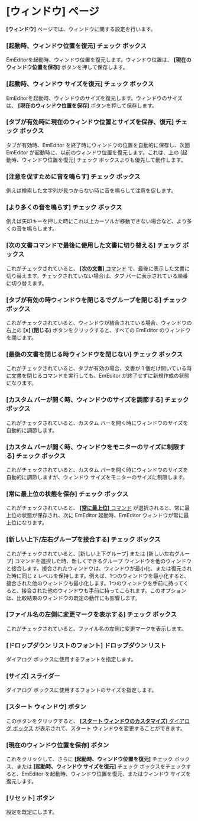 # \[ウィンドウ\] ページ

**\[ウィンドウ\]** ページでは、ウィンドウに関する設定を行います。

### \[起動時、ウィンドウ位置を復元\] チェック ボックス

EmEditorを起動時、ウィンドウ位置を復元します。ウィンドウ位置は、 **\[現在のウィンドウ位置を保存\]**
ボタンを押して保存します。

### \[起動時、ウィンドウ サイズを復元\] チェック ボックス

EmEditorを起動時、ウィンドウのサイズを復元します。ウィンドウのサイズは、 **\[現在のウィンドウ位置を保存\]** ボタンを押して保存します。

### \[タブが有効時に現在のウィンドウ位置とサイズを保存、復元\] チェック ボックス

タブが有効時、EmEditor を終了時にウィンドウの位置を自動的に保存し、次回 EmEditor が起動時に、以前のウィンドウ位置を復元します。これは、上の \[起動時、ウィンドウ位置を復元\] チェック ボックスよりも優先して動作します。

### \[注意を促すために音を鳴らす\] チェック ボックス

例えば検索した文字列が見つからない時に音を鳴らして注意を促します。

### \[より多くの音を鳴らす\] チェック ボックス

例えば矢印キーを押した時にこれ以上カーソルが移動できない場合など、より多くの音を鳴らします。

### \[次の文書コマンドで最後に使用した文書に切り替える\] チェック ボックス

これがチェックされていると、 [**\[次の文書\]** コマンド](../../../cmd/window/next_window) で、最後に表示した文書に切り替えます。チェックされていない場合は、タブ バーに表示されている順番に切り替えます。

### \[タブが有効の時ウィンドウを閉じるでグループを閉じる\] チェック ボックス

これがチェックされていると、ウィンドウが結合されている場合、ウィンドウの右上の **\[×\] (閉じる)** ボタンをクリックすると、すべての EmEditor のウィンドウを閉じます。

### \[最後の文書を閉じる時ウィンドウを閉じない\] チェック ボックス

これがチェックされていると、タブが有効の場合、文書が 1 個だけ開いている時に文書を閉じるコマンドを実行しても、EmEditor
が終了せずに新規作成の状態になります。

### \[カスタム バーが開く時、ウィンドウのサイズを調節する\] チェック ボックス

これがチェックされていると、カスタム バーを開く時にウィンドウのサイズを自動的に調節します。

### \[カスタム バーが開く時、ウィンドウをモニターのサイズに制限する\] チェック ボックス

これがチェックされていると、カスタム バーを開く時にウィンドウのサイズを自動的に調節しますが、ウィンドウ サイズをモニターのサイズに制限します。

### \[常に最上位の状態を保存\] チェック ボックス

これがチェックされていると、 [**\[常に最上位\]** コマンド](../../../cmd/window/window_always_top) が選択されると、常に最上位の状態が保存され、次に EmEditor 起動時、EmEditor ウィンドウが常に最上位になります。

### \[新しい上下/左右グループを接合する\] チェック ボックス

これがチェックされていると、\[新しい上下グループ\] または \[新しい左右グループ\] コマンドを選択した時、新しくできるグループ ウィンドウを他のウィンドウと接合します。接合されたウィンドウは、ウィンドウが最小化、または復元された時に同じ z レベルを保持します。例えば、1つのウィンドウを最小化すると、接合された他のウィンドウも最小化します。1つのウィンドウを手前に持ってくると、接合された他のウィンドウも手前に持ってこられます。このオプションは、比較結果のウィンドウの既定の動作にも影響します。

### \[ファイル名の左側に変更マークを表示する\] チェック ボックス

これがチェックされていると、ファイル名の左側に変更マークを表示します。

### \[ドロップダウン リストのフォント\] ドロップダウン リスト

ダイアログ ボックスに使用するフォントを指定します。

### \[サイズ\] スライダー

ダイアログ ボックスに使用するフォントのサイズを指定します。

### \[スタート ウィンドウ\] ボタン

このボタンをクリックすると、 [**\[スタート ウィンドウのカスタマイズ\]** ダイアログ ボックス](../../customize_start/index) が表示されて、スタート ウィンドウを変更することができます。

### \[現在のウィンドウ位置を保存\] ボタン

これをクリックして、さらに **\[起動時、ウィンドウ位置を復元\]** チェック ボックス、または **\[起動時、ウィンドウ サイズを復元\]** チェック ボックスをチェックすると、EmEditor
を起動時、ウィンドウ位置を復元、またはウィンドウ サイズを復元します。

### \[リセット\] ボタン

設定を既定にします。
